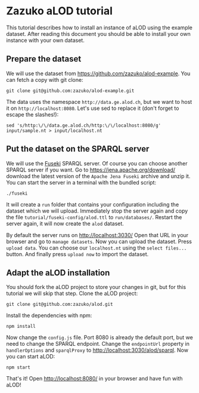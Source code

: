 # Zazuko aLOD tutorial

This tutorial describes how to install an instance of aLOD using the example dataset.
After reading this document you should be able to install your own instance with your own dataset.

## Prepare the dataset

We will use the dataset from <https://github.com/zazuko/alod-example>.
You can fetch a copy with git clone:

    git clone git@github.com:zazuko/alod-example.git

The data uses the namespace `http://data.ge.alod.ch`, but we want to host it on `http://localhost:8080`.
Let's use sed to replace it (don't forget to escape the slashes!):

    sed 's/http:\/\/data.ge.alod.ch/http:\/\/localhost:8080/g' input/sample.nt > input/localhost.nt

## Put the dataset on the SPARQL server

We will use the [Fuseki](https://jena.apache.org/documentation/fuseki2/) SPARQL server.
Of course you can choose another SPARQL server if you want.
Go to <https://jena.apache.org/download/> download the latest version of the `Apache Jena Fuseki` archive and unzip it.
You can start the server in a terminal with the bundled script:

    ./fuseki

It will create a `run` folder that contains your configuration including the dataset which we will upload. Immediately stop the server again and copy the file `tutorial/fuseki-config/alod.ttl` to `run/databases/`. Restart the server again, it will now create the `alod` dataset.

By default the server runs on <http://localhost:3030/> Open that URL in your browser and go to `manage datasets`. Now you can upload the dataset.
Press `upload data`.
You can choose our `localhost.nt` using the `select files...` button.
And finally press `upload now` to import the dataset.

## Adapt the aLOD installation

You should fork the aLOD project to store your changes in git, but for this tutorial we will skip that step.
Clone the aLOD project:

    git clone git@github.com:zazuko/alod.git

Install the dependencies with npm:

    npm install 

Now change the `config.js` file.
Port 8080 is already the default port, but we need to change the SPARQL endpoint.
Change the `endpointUrl` property in `handlerOptions` and `sparqlProxy` to <http://localhost:3030/alod/sparql>.
Now you can start aLOD:

    npm start

That's it!
Open <http://localhost:8080/> in your browser and have fun with aLOD!
